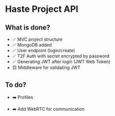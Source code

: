 # Haste Project API

## What is done?

- ✅  MVC project structure
- ✅  MongoDB added
- ✅  User endpoint (login/create)
- ✅  T2F Auth with secret encrypted by password
- ✅  Generating JWT after login (JWT Web Token)
- 🟨  Middleware for validating JWT

## To do?

- ➡️ Profiles

- ➡️ Add WebRTC for communication
